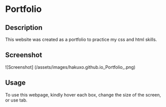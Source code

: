 # Portfolio

## Description

This website was created as a portfolio to practice my css and html skills.


## Screenshot
![Screenshot]
(/assets/images/hakuxo.github.io_Portfolio_.png)



## Usage

To use this webpage, kindly hover each box, change the size of the screen, or use tab.


